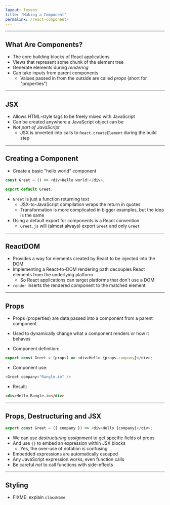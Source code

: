 ```yaml
---
layout: lesson
title: "Making a Component"
permalink: /react-component/
---
```


---
## What Are Components?

- The core building blocks of React applications
- Views that represent some chunk of the element tree
- Generate elements during *rendering*
- Can take inputs from parent components
  - Values passed in from the outside are called *props* (short for "properties")

---
## JSX

- Allows HTML-style tags to be freely mixed with JavaScript
- Can be created anywhere a JavaScript object can be
- *Not part of JavaScript*
  - JSX is onverted into calls to `React.createElement` during the build step

---
## Creating a Component

- Create a basic "hello world" component

```js
const Greet = () => <div>Hello world!</div>;

export default Greet;
```

- `Greet` is just a function returning text
  - JSX-to-JavaScript compilation wraps the return in quotes
  - Transformation is more complicated in bigger examples, but the idea is the same
- Using a default export for components is a React convention
  - `Greet.js` will (almost always) export `Greet` and only `Greet`

---
## ReactDOM

- Provides a way for elements created by React to be injected into the DOM
- Implementing a React-to-DOM rendering path decouples React elements from the underlying platform
  - So React applications can target platforms that don't use a DOM
- `render` inserts the rendered component to the matched element

---
## Props

- Props (properties) are data passed into a component from a parent component
- Used to dynamically change what a component renders or how it behaves

- Component definition:

```js
export const Greet = (props) => <div>Hello {props.company}</div>;
```

- Component use:

```js
<Greet company="Rangle.io" />
```

- Result:

```html
<div>Hello Rangle.io</div>
```

---
## Props, Destructuring and JSX

```js
export const Greet = ({ company }) => <div>Hello {company}</div>;
```

- We can use *destructuring assignment* to get specific fields of props
- And use `{}` to embed an expression within JSX blocks
  - Yes, the over-use of notation is confusing
- Embedded expressions are automatically escaped
- Any JavaScript expression works, even function calls
- Be careful *not* to call functions with side-effects

---
## Styling

- FIXME: explain `className`
